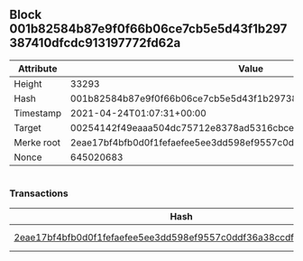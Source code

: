 ## Block 001b82584b87e9f0f66b06ce7cb5e5d43f1b297387410dfcdc913197772fd62a

Attribute | Value
--- | ---
Height | 33293
Hash | 001b82584b87e9f0f66b06ce7cb5e5d43f1b297387410dfcdc913197772fd62a
Timestamp | 2021-04-24T01:07:31+00:00
Target | 00254142f49eaaa504dc75712e8378ad5316cbcead634704b3734b6271167cc4
Merke root | 2eae17bf4bfb0d0f1fefaefee5ee3dd598ef9557c0ddf36a38ccdfb112927f2a
Nonce | 645020683

```

```

### Transactions

Hash | Amount
--- | ---
[2eae17bf4bfb0d0f1fefaefee5ee3dd598ef9557c0ddf36a38ccdfb112927f2a](2eae17bf4bfb0d0f1fefaefee5ee3dd598ef9557c0ddf36a38ccdfb112927f2a.md) | 10.00000000 SKEPTI 
